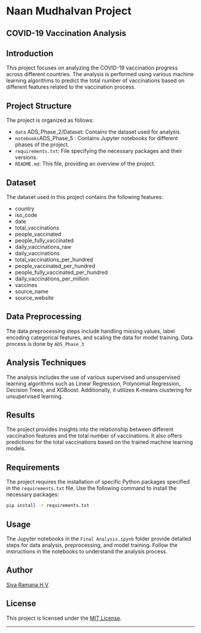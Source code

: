 # Naan Mudhalvan Project

## COVID-19 Vaccination Analysis

## Introduction

This project focuses on analyzing the COVID-19 vaccination progress across different countries. The analysis is performed using various machine learning algorithms to predict the total number of vaccinations based on different features related to the vaccination process.

## Project Structure

The project is organized as follows:

- `data` ADS_Phase_2/Dataset: Contains the dataset used for analysis.
- `notebooks`ADS_Phase_5 : Contains Jupyter notebooks for different phases of the project.
- `requirements.txt`: File specifying the necessary packages and their versions.
- `README.md`: This file, providing an overview of the project.

## Dataset

The dataset used in this project contains the following features:

- country
- iso_code
- date
- total_vaccinations
- people_vaccinated
- people_fully_vaccinated
- daily_vaccinations_raw
- daily_vaccinations
- total_vaccinations_per_hundred
- people_vaccinated_per_hundred
- people_fully_vaccinated_per_hundred
- daily_vaccinations_per_million
- vaccines
- source_name
- source_website

## Data Preprocessing

The data preprocessing steps include handling missing values, label encoding categorical features, and scaling the data for model training. Data process is done by `ADS_Phase_3`

## Analysis Techniques

The analysis includes the use of various supervised and unsupervised learning algorithms such as Linear Regression, Polynomial Regression, Decision Trees, and XGBoost. Additionally, it utilizes K-means clustering for unsupervised learning.

## Results

The project provides insights into the relationship between different vaccination features and the total number of vaccinations. It also offers predictions for the total vaccinations based on the trained machine learning models.

## Requirements

The project requires the installation of specific Python packages specified in the `requirements.txt` file. Use the following command to install the necessary packages:

```bash
pip install -r requirements.txt
```

## Usage

The Jupyter notebooks in the `Final Analysis.ipynb` folder provide detailed steps for data analysis, preprocessing, and model training. Follow the instructions in the notebooks to understand the analysis process.

## Author

[Siva Ramana H V](sivaramana.tech)

## License

This project is licensed under the [MIT License](https://opensource.org/licenses/MIT).

---

